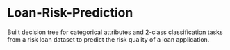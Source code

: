 # Loan-Risk-Prediction
Built decision tree for categorical attributes and 2-class classification tasks from a risk loan dataset to predict the risk quality of a loan application.
